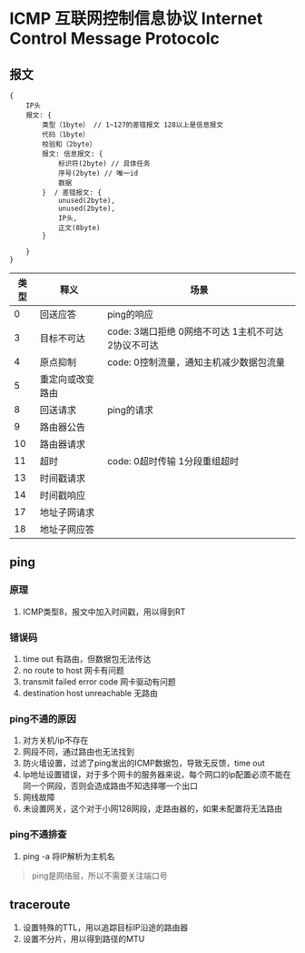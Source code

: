 # ICMP 互联网控制信息协议 Internet Control Message Protocolc

## 报文

```ICMP
{
    IP头
    报文: {
        类型（1byte） // 1~127的差错报文 128以上是信息报文
        代码（1byte）
        校验和（2byte）
        报文: 信息报文: {
            标识符(2byte) // 具体任务
            序号(2byte) // 唯一id
            数据
        }  / 差错报文: {
            unused(2byte),
            unused(2byte),
            IP头,
            正文(8byte)
        }

    }
}
```

| 类型 | 释义             | 场景                                                |
| ---- | ---------------- | --------------------------------------------------- |
| 0    | 回送应答         | ping的响应                                          |
| 3    | 目标不可达       | code: 3端口拒绝 0网络不可达 1主机不可达 2协议不可达 |
| 4    | 原点抑制         | code: 0控制流量，通知主机减少数据包流量             |
| 5    | 重定向或改变路由 |
| 8    | 回送请求         | ping的请求                                          |
| 9    | 路由器公告       |
| 10   | 路由器请求       |
| 11   | 超时             | code: 0超时传输 1分段重组超时                       |
| 13   | 时间戳请求       |
| 14   | 时间戳响应       |
| 17   | 地址子网请求     |
| 18   | 地址子网应答     |

## ping

### 原理

1. ICMP类型8，报文中加入时间戳，用以得到RT

### 错误码

1. time out 有路由，但数据包无法传达  
2. no route to host 网卡有问题  
3. transmit failed error code 网卡驱动有问题  
4. destination host unreachable 无路由  

### ping不通的原因

1. 对方关机/ip不存在
2. 网段不同，通过路由也无法找到
3. 防火墙设置，过滤了ping发出的ICMP数据包，导致无反馈，time out
4. Ip地址设置错误，对于多个网卡的服务器来说，每个网口的ip配置必须不能在同一个网段，否则会造成路由不知选择哪一个出口
5. 网线故障
6. 未设置网关，这个对于小网128网段，走路由器的，如果未配置将无法路由

### ping不通排查

1. ping -a 将IP解析为主机名

> ping是网络层，所以不需要关注端口号

## traceroute

1. 设置特殊的TTL，用以追踪目标IP沿途的路由器
2. 设置不分片，用以得到路径的MTU
